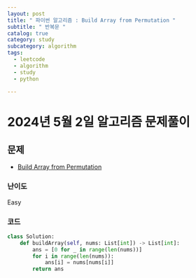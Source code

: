 ```yaml
---
layout: post
title: " 파이썬 알고리즘 : Build Array from Permutation "
subtitle: " 반복문 "
catalog: true
category: study
subcategory: algorithm
tags:
  - leetcode
  - algorithm
  - study
  - python

---
```


# 2024년 5월 2일 알고리즘 문제풀이

## 문제
- [Build Array from Permutation](https://leetcode.com/problems/build-array-from-permutation/description/)

### 난이도

Easy

### 코드


```python
class Solution:
    def buildArray(self, nums: List[int]) -> List[int]:
        ans = [0 for _ in range(len(nums))]
        for i in range(len(nums)):
            ans[i] = nums[nums[i]]
        return ans
```
